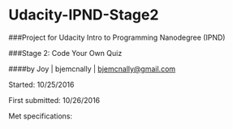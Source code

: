 # Udacity-IPND-Stage2
###Project for Udacity Intro to Programming Nanodegree (IPND)

###Stage 2: Code Your Own Quiz

####by Joy | bjemcnally | bjemcnally@gmail.com

Started: 10/25/2016

First submitted: 10/26/2016

Met specifications:


